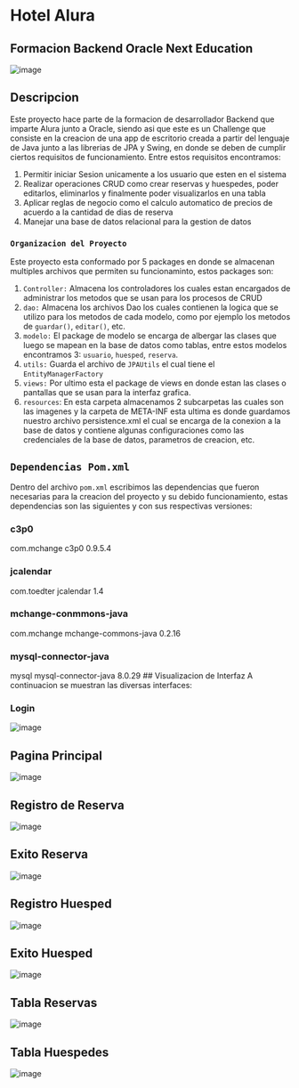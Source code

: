 # Hotel Alura
## Formacion Backend Oracle Next Education
![image](https://github.com/AndresFonseca132/hotelalura/assets/125603660/57716845-e85f-44d5-b12c-23b2cf948aca)
## Descripcion
Este proyecto hace parte de la formacion de desarrollador Backend que imparte Alura junto a Oracle, siendo asi que este es un Challenge que consiste en la creacion de una app de escritorio creada a partir del lenguaje de Java junto a las librerias de JPA y Swing, en donde se deben de cumplir ciertos requisitos de funcionamiento. Entre estos requisitos encontramos:
1. Permitir iniciar Sesion unicamente a los usuario que esten en el sistema
2. Realizar operaciones CRUD como crear reservas y huespedes, poder editarlos, eliminarlos y finalmente poder visualizarlos en una tabla
3. Aplicar reglas de negocio como el calculo automatico de precios de acuerdo a la cantidad de dias de reserva
4. Manejar una base de datos relacional para la gestion de datos
### `Organizacion del Proyecto`
Este proyecto esta conformado por 5 packages en donde se almacenan multiples archivos que permiten su funcionaminto, estos packages son:
1. `Controller:` Almacena los controladores los cuales estan encargados de administrar los metodos que se usan para los procesos de CRUD
2. `dao:` Almacena los archivos Dao los cuales contienen la logica que se utilizo para los metodos de cada modelo, como por ejemplo los metodos de `guardar()`, `editar()`, etc.
3. `modelo:` El package de modelo se encarga de albergar las clases que luego se mapean en la base de datos como tablas, entre estos modelos encontramos 3: `usuario`, `huesped`, `reserva`.
4. `utils:` Guarda el archivo de `JPAUtils` el cual tiene el `EntityManagerFactory`
5. `views:` Por ultimo esta el package de views en donde estan las clases o pantallas que se usan para la interfaz grafica.
6. `resources`: En esta carpeta almacenamos 2 subcarpetas las cuales son las imagenes y la carpeta de META-INF esta ultima es donde guardamos nuestro archivo persistence.xml el cual se encarga de la conexion a la base de datos y contiene algunas configuraciones como las credenciales de la base de datos, parametros de creacion, etc.

## `Dependencias Pom.xml`
Dentro del archivo `pom.xml` escribimos las dependencias que fueron necesarias para la creacion del proyecto y su debido funcionamiento, estas dependencias son las siguientes y con sus respectivas versiones:
### c3p0
<dependency>
            <groupId>com.mchange</groupId>
            <artifactId>c3p0</artifactId>
            <version>0.9.5.4</version>
        </dependency>
        
### jcalendar
<dependency>
            <groupId>com.toedter</groupId>
            <artifactId>jcalendar</artifactId>
            <version>1.4</version>
        </dependency>
        
### mchange-conmmons-java
<dependency>
            <groupId>com.mchange</groupId>
            <artifactId>mchange-commons-java</artifactId>
            <version>0.2.16</version>
        </dependency>
        
### mysql-connector-java
<dependency>
            <groupId>mysql</groupId>
            <artifactId>mysql-connector-java</artifactId>
            <version>8.0.29</version>
        </dependency>
## Visualizacion de Interfaz
A continuacion se muestran las diversas interfaces:

### Login
![image](https://github.com/AndresFonseca132/hotelalura/assets/125603660/3cc420e4-cf1e-4742-ab77-34b9f1008b65)

## Pagina Principal
![image](https://github.com/AndresFonseca132/hotelalura/assets/125603660/924a9b3e-6eaa-493a-89fc-a626a6895c22)

## Registro de Reserva
![image](https://github.com/AndresFonseca132/hotelalura/assets/125603660/4b1a900a-02a1-4a4a-8317-483c2470b515)

## Exito Reserva
![image](https://github.com/AndresFonseca132/hotelalura/assets/125603660/e635a916-7250-418a-849f-830efef9a824)

## Registro Huesped
![image](https://github.com/AndresFonseca132/hotelalura/assets/125603660/2ad23288-13ed-4d16-bf8e-44b8a1ef4272)

## Exito Huesped
![image](https://github.com/AndresFonseca132/hotelalura/assets/125603660/bd08a562-c284-4b5e-9704-1f0f4d6f70c8)

## Tabla Reservas
![image](https://github.com/AndresFonseca132/hotelalura/assets/125603660/e9ea9cc3-c315-4c1f-b99e-508e9ce0c61c)

## Tabla Huespedes
![image](https://github.com/AndresFonseca132/hotelalura/assets/125603660/2946bfeb-4cd0-4d68-8fcf-06df9f0f99a7)


